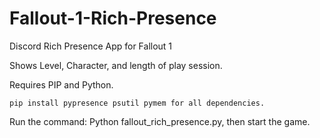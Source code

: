 # Fallout-1-Rich-Presence
Discord Rich Presence App for Fallout 1

Shows Level, Character, and length of play session.

Requires PIP and Python.

```pip install pypresence psutil pymem for all dependencies.```

Run the command: Python fallout_rich_presence.py, then start the game. 
